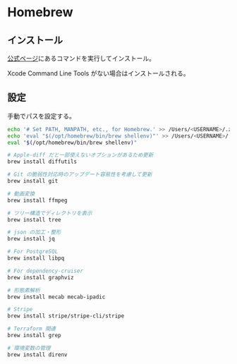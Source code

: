 # Homebrew

## インストール

[公式ページ](https://brew.sh/)にあるコマンドを実行してインストール。

Xcode Command Line Tools がない場合はインストールされる。

## 設定

手動でパスを設定する。

```sh
echo '# Set PATH, MANPATH, etc., for Homebrew.' >> /Users/<USERNAME>/.zprofile
echo 'eval "$(/opt/homebrew/bin/brew shellenv)"' >> /Users/<USERNAME>/.zprofile
eval "$(/opt/homebrew/bin/brew shellenv)"
```

```sh
# Apple-diff だと一部使えないオプションがあるため更新
brew install diffutils

# Git の脆弱性対応時のアップデート容易性を考慮して更新
brew install git

# 動画変換
brew install ffmpeg

# ツリー構造でディレクトリを表示
brew install tree

# json の加工・整形
brew install jq

# For PostgreSQL
brew install libpq

# For dependency-cruiser
brew install graphviz

# 形態素解析
brew install mecab mecab-ipadic

# Stripe
brew install stripe/stripe-cli/stripe

# Terraform 関連
brew install grep

# 環境変数の管理
brew install direnv
```
